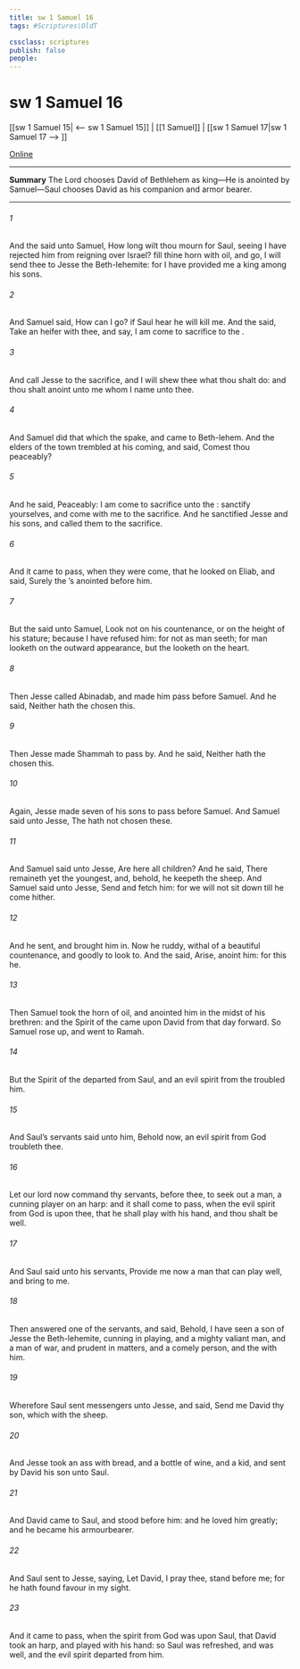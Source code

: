 ```yaml
---
title: sw 1 Samuel 16
tags: #Scriptures\OldT

cssclass: scriptures
publish: false
people:
---
```


# sw 1 Samuel 16
[[sw 1 Samuel 15| <-- sw 1 Samuel 15]] | [[1 Samuel]] | [[sw 1 Samuel 17|sw 1 Samuel 17 --> ]]

[Online](https://churchofjesuschrist.org/study/scriptures/ot/1-sam/16?lang=eng)

---
__Summary__
The Lord chooses David of Bethlehem as king—He is anointed by Samuel—Saul chooses David as his companion and armor bearer.

---
###### 1 
And the  said unto Samuel, How long wilt thou mourn for Saul, seeing I have rejected him from reigning over Israel? fill thine horn with oil, and go, I will send thee to Jesse the Beth-lehemite: for I have provided me a king among his sons.

###### 2 
And Samuel said, How can I go? if Saul hear  he will kill me. And the  said, Take an heifer with thee, and say, I am come to sacrifice to the .

###### 3 
And call Jesse to the sacrifice, and I will shew thee what thou shalt do: and thou shalt anoint unto me  whom I name unto thee.

###### 4 
And Samuel did that which the  spake, and came to Beth-lehem. And the elders of the town trembled at his coming, and said, Comest thou peaceably?

###### 5 
And he said, Peaceably: I am come to sacrifice unto the : sanctify yourselves, and come with me to the sacrifice. And he sanctified Jesse and his sons, and called them to the sacrifice.

###### 6 
And it came to pass, when they were come, that he looked on Eliab, and said, Surely the ’s anointed  before him.

###### 7 
But the  said unto Samuel, Look not on his countenance, or on the height of his stature; because I have refused him: for  not as man seeth; for man looketh on the outward appearance, but the  looketh on the heart.

###### 8 
Then Jesse called Abinadab, and made him pass before Samuel. And he said, Neither hath the  chosen this.

###### 9 
Then Jesse made Shammah to pass by. And he said, Neither hath the  chosen this.

###### 10 
Again, Jesse made seven of his sons to pass before Samuel. And Samuel said unto Jesse, The  hath not chosen these.

###### 11 
And Samuel said unto Jesse, Are here all  children? And he said, There remaineth yet the youngest, and, behold, he keepeth the sheep. And Samuel said unto Jesse, Send and fetch him: for we will not sit down till he come hither.

###### 12 
And he sent, and brought him in. Now he  ruddy,  withal of a beautiful countenance, and goodly to look to. And the  said, Arise, anoint him: for this  he.

###### 13 
Then Samuel took the horn of oil, and anointed him in the midst of his brethren: and the Spirit of the  came upon David from that day forward. So Samuel rose up, and went to Ramah.

###### 14 
But the Spirit of the  departed from Saul, and an evil spirit from the  troubled him.

###### 15 
And Saul’s servants said unto him, Behold now, an evil spirit from God troubleth thee.

###### 16 
Let our lord now command thy servants,  before thee, to seek out a man,  a cunning player on an harp: and it shall come to pass, when the evil spirit from God is upon thee, that he shall play with his hand, and thou shalt be well.

###### 17 
And Saul said unto his servants, Provide me now a man that can play well, and bring  to me.

###### 18 
Then answered one of the servants, and said, Behold, I have seen a son of Jesse the Beth-lehemite,  cunning in playing, and a mighty valiant man, and a man of war, and prudent in matters, and a comely person, and the   with him.

###### 19 
Wherefore Saul sent messengers unto Jesse, and said, Send me David thy son, which  with the sheep.

###### 20 
And Jesse took an ass  with bread, and a bottle of wine, and a kid, and sent  by David his son unto Saul.

###### 21 
And David came to Saul, and stood before him: and he loved him greatly; and he became his armourbearer.

###### 22 
And Saul sent to Jesse, saying, Let David, I pray thee, stand before me; for he hath found favour in my sight.

###### 23 
And it came to pass, when the  spirit from God was upon Saul, that David took an harp, and played with his hand: so Saul was refreshed, and was well, and the evil spirit departed from him.

